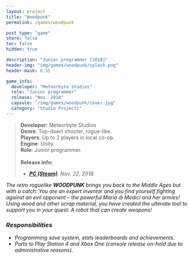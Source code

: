 ```yaml
---
layout: project
title: "Woodpunk"
permalink: /games/woodpunk

post_type: "game"
share: false
toc: false
hidden: true

description: "Junior programmer [2018]"
header-img: "img/games/woodpunk/splash.png"
header-mask: 0.55

game_info:
  developer: "Meteorbyte Studios"
  role: "Junior programmer"
  release: "Nov. 2018"
  capsule: "/img/games/woodpunk/cover.jpg"
  category: "Studio Projects"
---
```


>**Developer**: Meteorbyte Studios<br>
>**Genre**: Top-down shooter, rogue-like.<br>
>**Players**: Up to 2 players in local co-op.<br>
>**Engine**: Unity.<br>
>**Role**: Junior programmer.<br>
><br>
>**Release info:**
>- [<i class='fab fa-steam'/> **PC (Steam)**](https://store.steampowered.com/app/878420/Woodpunk/): Nov. 22, 2018.

The retro roguelike **WOODPUNK** brings you back to the Middle Ages but with a catch: You are an expert inventor and you find yourself fighting against an evil opponent – the powerful Maria di Medici and her armies! Using wood and other scrap material, you have created the ultimate tool to support you in your quest: A robot that can create weapons!

### Responsibilities

 - Programming save system, stats leaderboards and achievements.
 - Ports to Play Station 4 and Xbox One (console release on-hold due to administrative reasons).
